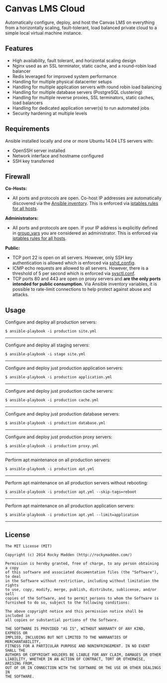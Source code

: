 # Canvas LMS Cloud
Automatically configure, deploy, and host the Canvas LMS on everything from a horizontally scaling, fault-tolerant, load balanced private cloud to a simple local virtual machine instance.

## Features
* High availability, fault tolerant, and horizontal scaling design
* Nginx used as an SSL terminator, static cache, and a round-robin load balancer
* Redis leveraged for improved system performance
* Handling for multiple physical datacenter setups
* Handling for multiple application servers with round robin load balancing
* Handling for multiple database servers (PostgreSQL clustering)
* Handling for multiple reverse proxies, SSL terminators, static caches, load balancers
* Handling for dedicated application server(s) to run automated jobs
* Security hardening at multiple levels

## Requirements

Ansible installed locally and one or more Ubuntu 14.04 LTS servers with:
* OpenSSH server installed
* Network interface and hostname configured
* SSH key transferred

## Firewall
__Co-Hosts:__
* All ports and protocols are open. Co-host IP addresses are automatically discovered via the [Ansible inventory](https://github.com/rockymadden/canvas-lms-cloud/blob/master/src/production). This is enforced via [iptables rules for all hosts](https://github.com/rockymadden/canvas-lms-cloud/blob/master/src/roles/common/templates/etc/iptables/rules.v4.j2).

__Administrators:__
* All ports and protocols are open. If your IP address is explicitly defined in [group_vars](https://github.com/rockymadden/canvas-lms-cloud/blob/master/src/group_vars/all) you are considered an administrator. This is enforced via [iptables rules for all hosts](https://github.com/rockymadden/canvas-lms-cloud/blob/master/src/roles/common/templates/etc/iptables/rules.v4.j2).

__Public:__
* TCP port 22 is open on all servers. However, only SSH key authentication is allowed which is enforced via [sshd_config](https://github.com/rockymadden/canvas-lms-cloud/blob/master/src/roles/common/templates/etc/ssh/sshd_config.j2).
* ICMP echo requests are allowed to all servers. However, there is a threshold of 5 per second which is enforced via [sysctl.conf](https://github.com/rockymadden/canvas-lms-cloud/blob/master/src/roles/common/templates/etc/sysctl.conf.j2).
* TCP ports 80 and 443 are open on proxy servers and __are the only ports intended for public consumption.__ Via Ansible inventory variables, it is possible to rate-limit connections to help protect against abuse and attacks.


## Usage

Configure and deploy all production servers:
```
$ ansible-playbook -i production site.yml
```

---

Configure and deploy all staging servers:
```
$ ansible-playbook -i stage site.yml
```

---

Configure and deploy just production application servers:
```
$ ansible-playbook -i production application.yml
```

---

Configure and deploy just production cache servers:
```
$ ansible-playbook -i production cache.yml
```

---
Configure and deploy just production database servers:
```
$ ansible-playbook -i production database.yml
```

---
Configure and deploy just production proxy servers:
```
$ ansible-playbook -i production proxy.yml
```

---

Perform apt maintenance on all production servers:
```
$ ansible-playbook -i production apt.yml
```

---

Perform apt maintenance on all production servers without rebooting:
```
$ ansible-playbook -i production apt.yml --skip-tags=reboot
```

---

Perform apt maintenance on all production application servers:
```
$ ansible-playbook -i production apt.yml --limit=application
```

---

## License
```
The MIT License (MIT)

Copyright (c) 2014 Rocky Madden (http://rockymadden.com/)

Permission is hereby granted, free of charge, to any person obtaining a copy
of this software and associated documentation files (the "Software"), to deal
in the Software without restriction, including without limitation the rights
to use, copy, modify, merge, publish, distribute, sublicense, and/or sell
copies of the Software, and to permit persons to whom the Software is
furnished to do so, subject to the following conditions:

The above copyright notice and this permission notice shall be included in
all copies or substantial portions of the Software.

THE SOFTWARE IS PROVIDED "AS IS", WITHOUT WARRANTY OF ANY KIND, EXPRESS OR
IMPLIED, INCLUDING BUT NOT LIMITED TO THE WARRANTIES OF MERCHANTABILITY,
FITNESS FOR A PARTICULAR PURPOSE AND NONINFRINGEMENT. IN NO EVENT SHALL THE
AUTHORS OR COPYRIGHT HOLDERS BE LIABLE FOR ANY CLAIM, DAMAGES OR OTHER
LIABILITY, WHETHER IN AN ACTION OF CONTRACT, TORT OR OTHERWISE, ARISING FROM,
OUT OF OR IN CONNECTION WITH THE SOFTWARE OR THE USE OR OTHER DEALINGS IN
THE SOFTWARE.
```